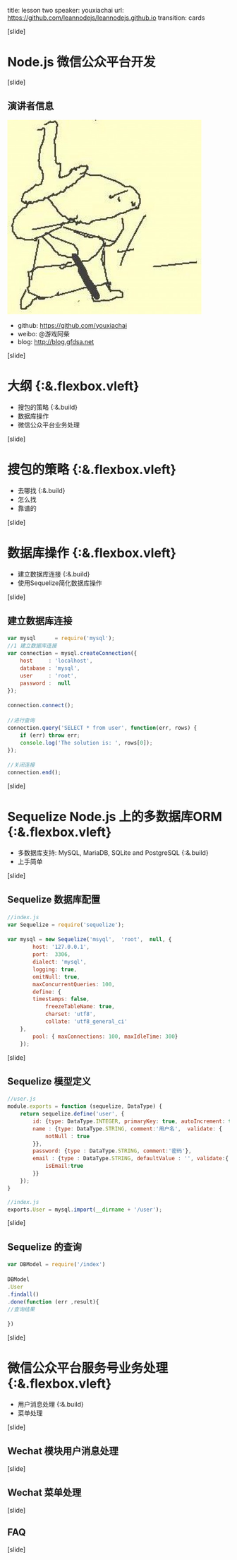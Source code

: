 title: lesson two
speaker: youxiachai
url: https://github.com/leannodejs/leannodejs.github.io
transition: cards

[slide]

# Node.js 微信公众平台开发

[slide]

## 演讲者信息

![](./avatar.jpg)

* github: https://github.com/youxiachai
* weibo: @游戏阿柴
* blog: http://blog.gfdsa.net

[slide]

# 大纲 {:&.flexbox.vleft}

* 搜包的策略  {:&.build}
* 数据库操作
* 微信公众平台业务处理

[slide]

# 搜包的策略 {:&.flexbox.vleft}

* 去哪找 {:&.build}
* 怎么找
* 靠谱的

[slide]

# 数据库操作 {:&.flexbox.vleft}

* 建立数据库连接 {:&.build}
* 使用Sequelize简化数据库操作

[slide]

## 建立数据库连接

```js
var mysql      = require('mysql');
//1 建立数据库连接
var connection = mysql.createConnection({
    host     : 'localhost',
    database : 'mysql',
    user     : 'root',
    password :  null
});

connection.connect();

//进行查询
connection.query('SELECT * from user', function(err, rows) {
    if (err) throw err;
    console.log('The solution is: ', rows[0]);
});

//关闭连接
connection.end();
```

[slide]

# Sequelize Node.js 上的多数据库ORM {:&.flexbox.vleft}

* 多数据库支持: MySQL, MariaDB, SQLite and PostgreSQL {:&.build}
* 上手简单

[slide]

## Sequelize 数据库配置

```js
//index.js
var Sequelize = require('sequelize');

var mysql = new Sequelize('msyql',  'root',  null, {
        host: '127.0.0.1',
        port:  3306,
        dialect: 'mysql',
        logging: true,
        omitNull: true,
        maxConcurrentQueries: 100,
        define: {
        timestamps: false,
            freezeTableName: true,
            charset: 'utf8',
            collate: 'utf8_general_ci'
    },
        pool: { maxConnections: 100, maxIdleTime: 300}
    });

```

[slide]

## Sequelize 模型定义

```js
//user.js
module.exports = function (sequelize, DataType) {
    return sequelize.define('user', {
        id: {type: DataType.INTEGER, primaryKey: true, autoIncrement: true},
        name : {type: DataType.STRING, comment:'用户名',  validate: {
            notNull : true
        }},
        password: {type : DataType.STRING, comment:'密码'},
        email : {type : DataType.STRING, defaultValue : '', validate:{
            isEmail:true
        }}
    });
}
```

```js
//index.js
exports.User = mysql.import(__dirname + '/user');
```

[slide]

## Sequelize 的查询

```js
var DBModel = require('/index')

DBModel
.User
.findall()
.done(function (err ,result){
//查询结果

})
```


[slide]

# 微信公众平台服务号业务处理 {:&.flexbox.vleft}

* 用户消息处理  {:&.build}
* 菜单处理


[slide]

## Wechat 模块用户消息处理

[slide]

## Wechat 菜单处理

[slide]

## FAQ

[slide]